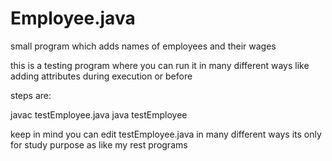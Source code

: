 # Employee.java
small program which adds names of employees and their wages

this is a testing program where you can run it in many different ways like adding attributes during execution or before

steps are:

javac testEmployee.java
java testEmployee

keep in mind you can edit testEmployee.java in many different ways
its only for study purpose as like my rest programs

